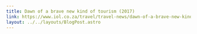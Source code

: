```yaml
---
title: Dawn of a brave new kind of tourism (2017)
link: https://www.iol.co.za/travel/travel-news/dawn-of-a-brave-new-kind-of-tourism-11147969
layout: ../../layouts/BlogPost.astro
---
```


